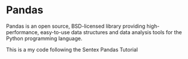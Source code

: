 # Pandas

Pandas is an open source, BSD-licensed library providing high-performance, easy-to-use data structures and data analysis tools for
the Python programming language.

This is a my code following the Sentex Pandas Tutorial


